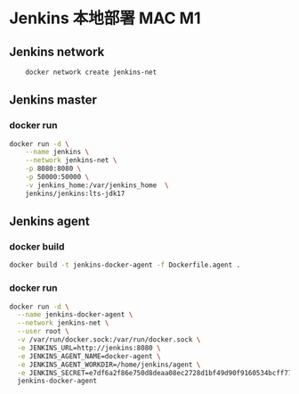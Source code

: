 # Jenkins 本地部署 MAC M1

## Jenkins network
```bash
    docker network create jenkins-net
```

## Jenkins master

### docker run
```bash
docker run -d \
    --name jenkins \
    --network jenkins-net \
    -p 8080:8080 \
    -p 50000:50000 \
    -v jenkins_home:/var/jenkins_home  \
    jenkins/jenkins:lts-jdk17
```

## Jenkins agent

### docker build
```bash
docker build -t jenkins-docker-agent -f Dockerfile.agent .
```

### docker run
```bash
docker run -d \
  --name jenkins-docker-agent \
  --network jenkins-net \
  --user root \
  -v /var/run/docker.sock:/var/run/docker.sock \
  -e JENKINS_URL=http://jenkins:8080 \
  -e JENKINS_AGENT_NAME=docker-agent \
  -e JENKINS_AGENT_WORKDIR=/home/jenkins/agent \
  -e JENKINS_SECRET=e7df6a2f86e750d8deaa08ec2728d1bf49d90f9160534bcff776c9052f91480b \
  jenkins-docker-agent
```